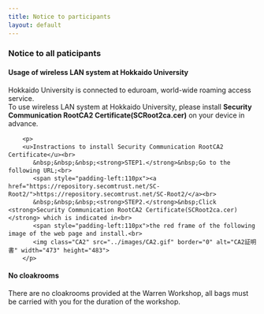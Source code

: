 ```yaml
---
title: Notice to participants
layout: default
---
```

<!-- MAIN CONTENT -->
<div id="main_content_wrap" class="outer">
  <section id="main_content" class="inner">
  <h3>Notice to all paticipants</h3>

  <div class="wirelessLan">
    <h4>Usage of wireless LAN system at Hokkaido University</h4>    
        <p>
          Hokkaido University is connected to eduroam, world-wide roaming access service.
        <br>
        To use wireless LAN system at Hokkaido University, please install <strong>Security Communication RootCA2 Certificate(SCRoot2ca.cer)</strong> on your device in advance.
        </p>

        <p>
        <u>Instractions to install Security Communication RootCA2 Certificate</u><br>
           &nbsp;&nbsp;&nbsp;<strong>STEP1.</strong>&nbsp;Go to the following URL;<br>
           <span style="padding-left:110px"><a href="https://repository.secomtrust.net/SC-Root2/">https://repository.secomtrust.net/SC-Root2/</a><br>
           &nbsp;&nbsp;&nbsp;<strong>STEP2.</strong>&nbsp;Click <strong>Security Communication RootCA2 Certificate(SCRoot2ca.cer)</strong> which is indicated in<br> 
           <span style="padding-left:110px">the red frame of the following image of the web page and install.<br>
           <img class="CA2" src="../images/CA2.gif" border="0" alt="CA2証明書" width="473" height="483">
        </p>
  </div>

  <div class="cloakroom">
    <h4>No cloakrooms</h4>
    <p>There are no cloakrooms provided at the Warren Workshop, all bags must be carried with you for the duration of the workshop.
    </p>   
  </div>   

  </section>
</div>
